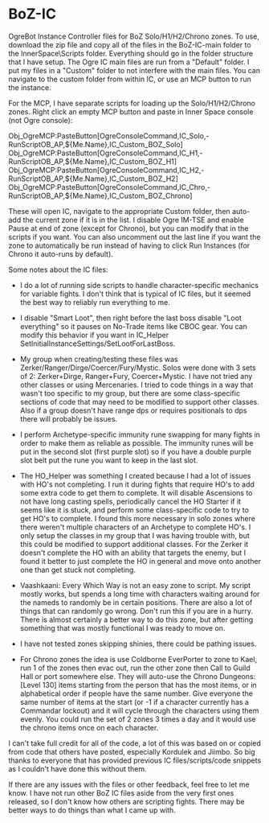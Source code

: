 # BoZ-IC
OgreBot Instance Controller files for BoZ Solo/H1/H2/Chrono zones.  To use, download the zip file and copy all of the files in the BoZ-IC-main folder to the InnerSpace\Scripts folder.  Everything should go in the folder structure that I have setup.  The Ogre IC main files are run from a "Default" folder.  I put my files in a "Custom" folder to not interfere with the main files.  You can navigate to the custom folder from within IC, or use an MCP button to run the instance.

For the MCP, I have separate scripts for loading up the Solo/H1/H2/Chrono zones.  Right click an empty MCP button and paste in Inner Space console (not Ogre console):

Obj_OgreMCP:PasteButton[OgreConsoleCommand,IC_Solo,-RunScriptOB_AP,\${Me.Name},IC_Custom_BOZ_Solo]
Obj_OgreMCP:PasteButton[OgreConsoleCommand,IC_H1,-RunScriptOB_AP,\${Me.Name},IC_Custom_BOZ_H1]
Obj_OgreMCP:PasteButton[OgreConsoleCommand,IC_H2,-RunScriptOB_AP,\${Me.Name},IC_Custom_BOZ_H2]
Obj_OgreMCP:PasteButton[OgreConsoleCommand,IC_Chro,-RunScriptOB_AP,\${Me.Name},IC_Custom_BOZ_Chrono]

These will open IC, navigate to the appropriate Custom folder, then auto-add the current zone if it is in the list.  I disable Ogre IM-TSE and enable Pause at end of zone (except for Chrono), but you can modify that in the scripts if you want.  You can also uncomment out the last line if you want the zone to automatically be run instead of having to click Run Instances (for Chrono it auto-runs by default).  

Some notes about the IC files:
- I do a lot of running side scripts to handle character-specific mechanics for variable fights.  I don't think that is typical of IC files, but it seemed the best way to reliably run everything to me.

- I disable "Smart Loot", then right before the last boss disable "Loot everything" so it pauses on No-Trade items like CBOC gear.  You can modify this behavior if you want in IC_Helper SetInitialInstanceSettings/SetLootForLastBoss.

- My group when creating/testing these files was Zerker/Ranger/Dirge/Coercer/Fury/Mystic.  Solos were done with 3 sets of 2: Zerker+Dirge, Ranger+Fury, Coercer+Mystic.  I have not tried any other classes or using Mercenaries.  I tried to code things in a way that wasn't too specific to my group, but there are some class-specific sections of code that may need to be modified to support other classes.  Also if a group doesn't have range dps or requires positionals to dps there will probably be issues.

- I perform Archetype-specific immunity rune swapping for many fights in order to make them as reliable as possible.  The immunity runes will be put in the second slot (first purple slot) so if you have a double purple slot belt put the rune you want to keep in the last slot.

- The HO_Helper was something I created because I had a lot of issues with HO's not completing.  I run it during fights that require HO's to add some extra code to get them to complete.  It will disable Ascensions to not have long casting spells, periodically cancel the HO Starter if it seems like it is stuck, and perform some class-specific code to try to get HO's to complete.  I found this more necessary in solo zones where there weren't multiple characters of an Archetype to complete HO's.  I only setup the classes in my group that I was having trouble with, but this could be modified to support additional classes.  For the Zerker it doesn't complete the HO with an ability that targets the enemy, but I found it better to just complete the HO in general and move onto another one than get stuck not completing.

- Vaashkaani: Every Which Way is not an easy zone to script.  My script mostly works, but spends a long time with characters waiting around for the nameds to randomly be in certain positions.  There are also a lot of things that can randomly go wrong.  Don't run this if you are in a hurry.  There is almost certainly a better way to do this zone, but after getting something that was mostly functional I was ready to move on.

- I have not tested zones skipping shinies, there could be pathing issues.

- For Chrono zones the idea is use Coldborne EverPorter to zone to Kael, run 1 of the zones then evac out, run the other zone then Call to Guild Hall or port somewhere else.  They will auto-use the Chrono Dungeons: [Level 130] items starting from the person that has the most items, or in alphabetical order if people have the same number.  Give everyone the same number of items at the start (or -1 if a character currently has a Commandar lockout) and it will cycle through the characters using them evenly.  You could run the set of 2 zones 3 times a day and it would use the chrono items once on each character.

I can't take full credit for all of the code, a lot of this was based on or copied from code that others have posted, especially Kordulek and Jiimbo.  So big thanks to everyone that has provided previous IC files/scripts/code snippets as I couldn't have done this without them.

If there are any issues with the files or other feedback, feel free to let me know.  I have not run other BoZ IC files aside from the very first ones released, so I don't know how others are scripting fights.  There may be better ways to do things than what I came up with.
